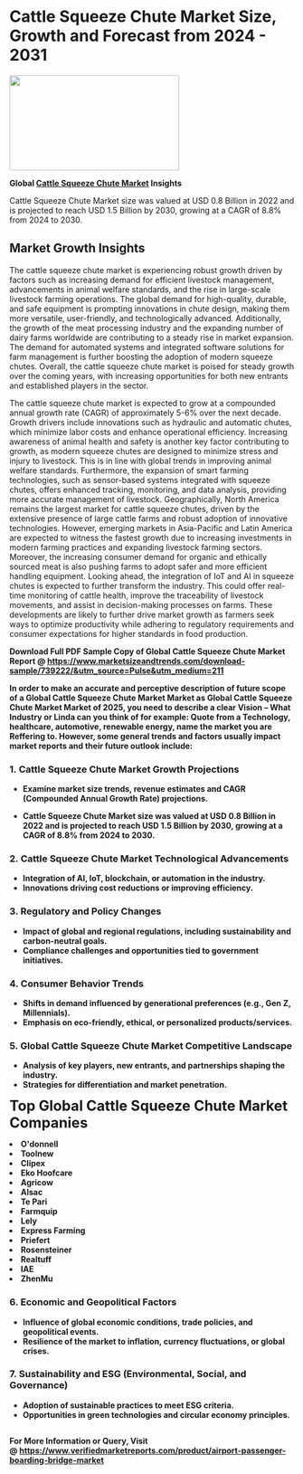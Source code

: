 <H1>Cattle Squeeze Chute Market Size, Growth and Forecast from 2024 - 2031</H1><img class="aligncenter size-medium wp-image-584254" src="https://thirdeyenews.in/wp-content/uploads/2024/09/Global-Market-Research-300x168.jpeg" alt="" width="300" height="168" /><p><strong>Global&nbsp;<a href="https://www.marketsizeandtrends.com/download-sample/739222/&amp;utm_source=Pulse&amp;utm_medium=211">Cattle Squeeze Chute Market</a> Insights</strong></p><p>Cattle Squeeze Chute Market size was valued at USD 0.8 Billion in 2022 and is projected to reach USD 1.5 Billion by 2030, growing at a CAGR of 8.8% from 2024 to 2030.</p><p><h2>Market Growth Insights</h2> <p>The cattle squeeze chute market is experiencing robust growth driven by factors such as increasing demand for efficient livestock management, advancements in animal welfare standards, and the rise in large-scale livestock farming operations. The global demand for high-quality, durable, and safe equipment is prompting innovations in chute design, making them more versatile, user-friendly, and technologically advanced. Additionally, the growth of the meat processing industry and the expanding number of dairy farms worldwide are contributing to a steady rise in market expansion. The demand for automated systems and integrated software solutions for farm management is further boosting the adoption of modern squeeze chutes. Overall, the cattle squeeze chute market is poised for steady growth over the coming years, with increasing opportunities for both new entrants and established players in the sector.</p> <p><strong></strong></p> <p>The cattle squeeze chute market is expected to grow at a compounded annual growth rate (CAGR) of approximately 5-6% over the next decade. Growth drivers include innovations such as hydraulic and automatic chutes, which minimize labor costs and enhance operational efficiency. Increasing awareness of animal health and safety is another key factor contributing to growth, as modern squeeze chutes are designed to minimize stress and injury to livestock. This is in line with global trends in improving animal welfare standards. Furthermore, the expansion of smart farming technologies, such as sensor-based systems integrated with squeeze chutes, offers enhanced tracking, monitoring, and data analysis, providing more accurate management of livestock. Geographically, North America remains the largest market for cattle squeeze chutes, driven by the extensive presence of large cattle farms and robust adoption of innovative technologies. However, emerging markets in Asia-Pacific and Latin America are expected to witness the fastest growth due to increasing investments in modern farming practices and expanding livestock farming sectors. Moreover, the increasing consumer demand for organic and ethically sourced meat is also pushing farms to adopt safer and more efficient handling equipment. Looking ahead, the integration of IoT and AI in squeeze chutes is expected to further transform the industry. This could offer real-time monitoring of cattle health, improve the traceability of livestock movements, and assist in decision-making processes on farms. These developments are likely to further drive market growth as farmers seek ways to optimize productivity while adhering to regulatory requirements and consumer expectations for higher standards in food production. <p><strong></p><p><span class=""><strong>Download Full PDF Sample Copy of Global Cattle Squeeze Chute Market Report</strong> @ <a href="https://www.marketsizeandtrends.com/download-sample/739222/&amp;utm_source=Pulse&amp;utm_medium=211" target="_blank">https://www.marketsizeandtrends.com/download-sample/739222/&amp;utm_source=Pulse&amp;utm_medium=211</a></span></p><p>In order to make an accurate and perceptive description of future scope of a Global&nbsp;Cattle Squeeze Chute Market Market as Global&nbsp;Cattle Squeeze Chute Market Market of 2025, you need to describe a clear Vision &ndash; What Industry or Linda can you think of for example: Quote from a Technology, healthcare, automotive, renewable energy, name the market you are Reffering to. However, some general trends and factors usually impact market reports and their future outlook include:</p><h3>1.&nbsp;<strong>Cattle Squeeze Chute Market Growth Projections</strong></h3><ul><li>Examine market size trends, revenue estimates and CAGR (Compounded Annual Growth Rate) projections.</li><li><p>Cattle Squeeze Chute Market size was valued at USD 0.8 Billion in 2022 and is projected to reach USD 1.5 Billion by 2030, growing at a CAGR of 8.8% from 2024 to 2030.</p></li></ul><h3>2.&nbsp;<strong>Cattle Squeeze Chute Market Technological Advancements</strong></h3><ul><li>Integration of AI, IoT, blockchain, or automation in the industry.</li><li>Innovations driving cost reductions or improving efficiency.</li></ul><h3>3.&nbsp;<strong>Regulatory and Policy Changes</strong></h3><ul><li>Impact of global and regional regulations, including sustainability and carbon-neutral goals.</li><li>Compliance challenges and opportunities tied to government initiatives.</li></ul><h3>4.&nbsp;<strong>Consumer Behavior Trends</strong></h3><ul><li>Shifts in demand influenced by generational preferences (e.g., Gen Z, Millennials).</li><li>Emphasis on eco-friendly, ethical, or personalized products/services.</li></ul><h3>5.&nbsp;<strong>Global Cattle Squeeze Chute Market Competitive Landscape</strong></h3><ul><li>Analysis of key players, new entrants, and partnerships shaping the industry.</li><li>Strategies for differentiation and market penetration.</li></ul><p data-pm-slice="1 1 []"><span style="color: inherit; font-family: inherit; font-size: 25px;">Top Global Cattle Squeeze Chute Market Companies</span></p><div class="" data-test-id=""><p><li>O'donnell</li><li> Toolnew</li><li> Clipex</li><li> Eko Hoofcare</li><li> Agricow</li><li> Alsac</li><li> Te Pari</li><li> Farmquip</li><li> Lely</li><li> Express Farming</li><li> Priefert</li><li> Rosensteiner</li><li> Realtuff</li><li> IAE</li><li> ZhenMu</li></p></div><h3>6.&nbsp;<strong>Economic and Geopolitical Factors</strong></h3><ul><li>Influence of global economic conditions, trade policies, and geopolitical events.</li><li>Resilience of the market to inflation, currency fluctuations, or global crises.</li></ul><h3>7.&nbsp;<strong>Sustainability and ESG (Environmental, Social, and Governance)</strong></h3><ul><li>Adoption of sustainable practices to meet ESG criteria.</li><li>Opportunities in green technologies and circular economy principles.</li></ul><h2><strong style="font-size: 14px;">For More Information or Query, Visit @&nbsp;</strong><a style="background-color: #ffffff; font-size: 14px;" href="https://www.marketsizeandtrends.com/report/cattle-squeeze-chute-market/" target="_blank">https://www.verifiedmarketreports.com/product/airport-passenger-boarding-bridge-market</a></h2>

